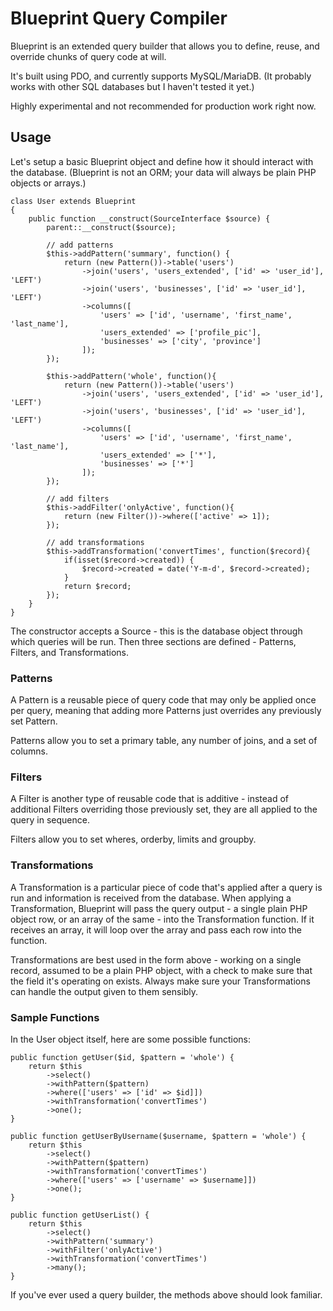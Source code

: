 # Blueprint Query Compiler

Blueprint is an extended query builder that allows you to define, reuse, and override chunks of query code at will.

It's built using PDO, and currently supports MySQL/MariaDB. (It probably works with other SQL databases but I haven't tested it yet.)

Highly experimental and not recommended for production work right now.

## Usage

Let's setup a basic Blueprint object and define how it should interact with the database. (Blueprint is not an ORM; your data will always be plain PHP objects or arrays.)
    
    class User extends Blueprint
    {
        public function __construct(SourceInterface $source) {
            parent::__construct($source);
     
            // add patterns
            $this->addPattern('summary', function() {
                return (new Pattern())->table('users')
                    ->join('users', 'users_extended', ['id' => 'user_id'], 'LEFT')
                    ->join('users', 'businesses', ['id' => 'user_id'], 'LEFT')
                    ->columns([
                        'users' => ['id', 'username', 'first_name', 'last_name'],
                        'users_extended' => ['profile_pic'],
                        'businesses' => ['city', 'province']
                    ]);
            });
     
            $this->addPattern('whole', function(){
                return (new Pattern())->table('users')
                    ->join('users', 'users_extended', ['id' => 'user_id'], 'LEFT')
                    ->join('users', 'businesses', ['id' => 'user_id'], 'LEFT')
                    ->columns([
                        'users' => ['id', 'username', 'first_name', 'last_name'],
                        'users_extended' => ['*'],
                        'businesses' => ['*']
                    ]);
            });
     
            // add filters
            $this->addFilter('onlyActive', function(){
                return (new Filter())->where(['active' => 1]);
            });
     
            // add transformations
            $this->addTransformation('convertTimes', function($record){
                if(isset($record->created)) {
                    $record->created = date('Y-m-d', $record->created);
                }
                return $record;
            });
        }
    }
    
The constructor accepts a Source - this is the database object through which queries will be run. Then three sections are defined - Patterns, Filters, and Transformations.

### Patterns

A Pattern is a reusable piece of query code that may only be applied once per query, meaning that adding more Patterns just overrides any previously set Pattern.

Patterns allow you to set a primary table, any number of joins, and a set of columns.

### Filters

A Filter is another type of reusable code that is additive - instead of additional Filters overriding those previously set, they are all applied to the query in sequence.

Filters allow you to set wheres, orderby, limits and groupby.

### Transformations

A Transformation is a particular piece of code that's applied after a query is run and information is received from the database. When applying a Transformation, Blueprint will pass the query output - a single plain PHP object row, or an array of the same - into the Transformation function. If it receives an array, it will loop over the array and pass each row into the function.

Transformations are best used in the form above - working on a single record, assumed to be a plain PHP object, with a check to make sure that the field it's operating on exists. Always make sure your Transformations can handle the output given to them sensibly.

### Sample Functions

In the User object itself, here are some possible functions:

    public function getUser($id, $pattern = 'whole') {
        return $this
            ->select()
            ->withPattern($pattern)
            ->where(['users' => ['id' => $id]])
            ->withTransformation('convertTimes')
            ->one();
    }

    public function getUserByUsername($username, $pattern = 'whole') {
        return $this
            ->select()
            ->withPattern($pattern)
            ->withTransformation('convertTimes')
            ->where(['users' => ['username' => $username]])
            ->one();
    }
    
    public function getUserList() {
        return $this
            ->select()
            ->withPattern('summary')
            ->withFilter('onlyActive')
            ->withTransformation('convertTimes')
            ->many();
    }
If you've ever used a query builder, the methods above should look familiar.